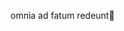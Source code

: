 omnia ad fatum redeunt🎱
<!---
siddhidh/siddhidh is a ✨ special ✨ repository because its `README.md` (this file) appears on your GitHub profile.
You can click the Preview link to take a look at your changes.
--->

